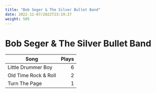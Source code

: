 ```yaml
---
title: "Bob Seger & The Silver Bullet Band"
date: 2022-12-07/2022T23:19:27
weight: 505
---
```


# Bob Seger & The Silver Bullet Band

 Song | Plays 
----- | -----:
Little Drummer Boy | 6
Old Time Rock & Roll | 2
Turn The Page | 1

